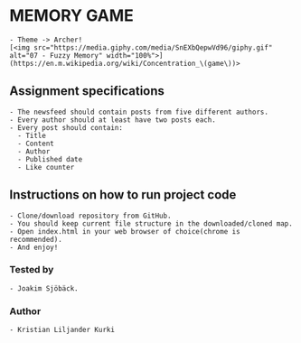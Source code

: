# MEMORY GAME
    - Theme -> Archer!
    [<img src="https://media.giphy.com/media/SnEXbQepwVd96/giphy.gif" alt="07 - Fuzzy Memory" width="100%">](https://en.m.wikipedia.org/wiki/Concentration_\(game\))>

## Assignment specifications
    - The newsfeed should contain posts from five different authors.
    - Every author should at least have two posts each.
    - Every post should contain:
      - Title
      - Content
      - Author
      - Published date
      - Like counter

## Instructions on how to run project code
    - Clone/download repository from GitHub.
    - You should keep current file structure in the downloaded/cloned map.
    - Open index.html in your web browser of choice(chrome is recommended).
    - And enjoy!

### Tested by
    - Joakim Sjöbäck.

### Author
    - Kristian Liljander Kurki
